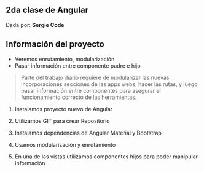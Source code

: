 ## 2da clase de Angular

Dada por: **Sergie Code**

## Información del proyecto

- Veremos enrutamiento, modularización
- Pasar información entre componente padre e hijo
  
> Parte del trabajo diario requiere de modularizar las nuevas 
> incorporaciones secciones de las apps webs, hacer las rutas,
> y luego pasar información entre componentes para asegurar
> el funcionamiento correcto de las herramientas.

 1. Instalamos proyecto nuevo de Angular

 2. Utilizamos GIT para crear Repositorio

 3. Instalamos dependencias de Angular Material y Bootstrap

 4. Usamos módularización y enrutamiento

 5. En una de las vistas utilizamos componentes hijos para poder manipular información